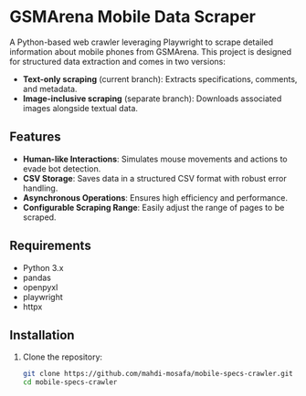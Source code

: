 # GSMArena Mobile Data Scraper

A Python-based web crawler leveraging Playwright to scrape detailed information about mobile phones from GSMArena. This project is designed for structured data extraction and comes in two versions:
- **Text-only scraping** (current branch): Extracts specifications, comments, and metadata.
- **Image-inclusive scraping** (separate branch): Downloads associated images alongside textual data.

## Features
- **Human-like Interactions**: Simulates mouse movements and actions to evade bot detection.
- **CSV Storage**: Saves data in a structured CSV format with robust error handling.
- **Asynchronous Operations**: Ensures high efficiency and performance.
- **Configurable Scraping Range**: Easily adjust the range of pages to be scraped.

## Requirements
- Python 3.x
- pandas
- openpyxl
- playwright
- httpx

## Installation
1. Clone the repository:
   ```bash
   git clone https://github.com/mahdi-mosafa/mobile-specs-crawler.git
   cd mobile-specs-crawler
